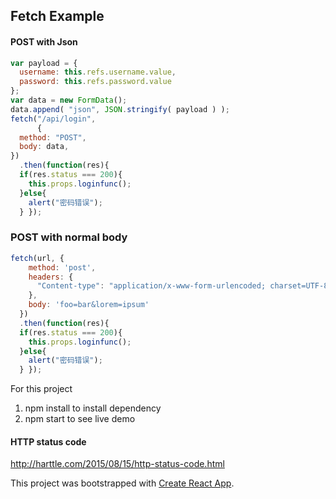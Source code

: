 ## Fetch Example

#### POST with Json


```javascript
var payload = {
  username: this.refs.username.value,
  password: this.refs.password.value
};
var data = new FormData();
data.append( "json", JSON.stringify( payload ) );
fetch("/api/login",
      {
  method: "POST",
  body: data,
})
  .then(function(res){
  if(res.status === 200){
    this.props.loginfunc();
  }else{
    alert("密码错误");
  } });
```
### POST with normal body

```javascript
fetch(url, {  
    method: 'post',  
    headers: {  
      "Content-type": "application/x-www-form-urlencoded; charset=UTF-8"  
    },  
    body: 'foo=bar&lorem=ipsum'  
  })
  .then(function(res){
  if(res.status === 200){
    this.props.loginfunc();
  }else{
    alert("密码错误");
  } });
```

For this project

1. npm install to install dependency
2. npm start to see live demo

#### HTTP status code

http://harttle.com/2015/08/15/http-status-code.html 

This project was bootstrapped with [Create React App](https://github.com/facebookincubator/create-react-app).
